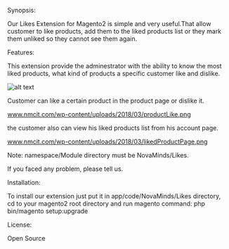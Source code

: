 Synopsis:

Our Likes Extension for Magento2 is simple and very useful.That allow customer to like products, 
add them to the liked products list or they mark them unliked so they cannot see them again. 

Features:

This extension provide the adminestrator with the ability to know the most liked products,
what kind of products a specific customer like and dislike.

![alt text](www.nmcit.com/wp-content/uploads/2018/03/likeGrid.png)


Customer can like a certain product in the product page or dislike it.

www.nmcit.com/wp-content/uploads/2018/03/productLike.png


the customer also can view his liked products list from his account page.

www.nmcit.com/wp-content/uploads/2018/03/likedProductPage.png


Note:
namespace/Module directory must be NovaMinds/Likes.

If you faced any problem, please tell us.

Installation:

To install our extension just put it in app/code/NovaMinds/Likes directory, 
cd to your magento2 root directory and run magento command: 
php bin/magento setup:upgrade

License:

Open Source

